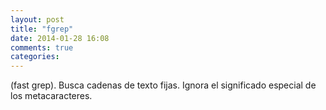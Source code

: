 ```yaml
---
layout: post
title: "fgrep"
date: 2014-01-28 16:08
comments: true
categories: 
---
```

(fast grep). Busca cadenas de texto fijas. Ignora el significado especial de los metacaracteres. 

